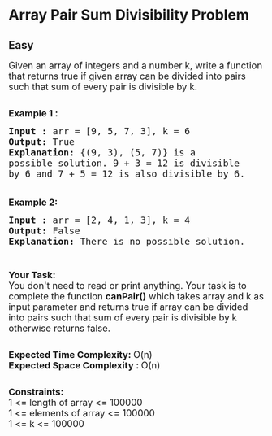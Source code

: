 # Array Pair Sum Divisibility Problem
## Easy
<div class="problems_problem_content__Xm_eO"><p><span style="font-size:18px">Given an array of integers and a number k, write a function that returns true if given array can be divided into pairs such that sum of every pair is divisible by k.</span><br>
&nbsp;</p>

<p><span style="font-size:18px"><strong>Example 1 :</strong></span></p>

<pre><span style="font-size:18px"><strong>Input : </strong>arr = [9, 5, 7, 3], k = 6
<strong>Output: </strong>True
<strong>Explanation: </strong>{(9, 3), (5, 7)} is a 
possible solution. 9 + 3 = 12 is divisible
by 6 and 7 + 5 = 12 is also divisible by 6.

</span></pre>

<p><span style="font-size:18px"><strong>Example 2:</strong></span></p>

<pre><span style="font-size:18px"><strong>Input : </strong>arr = [2, 4, 1, 3], k = 4
<strong>Output: </strong>False
<strong>Explanation: </strong>There is no possible solution.</span>
</pre>

<p>&nbsp;</p>

<p><span style="font-size:18px"><strong>Your Task:</strong><br>
You don't need to read or print anything. Your task is to complete the function&nbsp;<strong>canPair()</strong>&nbsp;which takes array and k as input parameter and returns true if array can be divided into pairs such that sum of every pair is divisible by k otherwise returns false.</span><br>
&nbsp;</p>

<p><span style="font-size:18px"><strong>Expected Time Complexity:&nbsp;</strong>O(n)<br>
<strong>Expected Space Complexity :&nbsp;</strong>O(n)</span><br>
&nbsp;</p>

<p><span style="font-size:18px"><strong>Constraints:</strong><br>
1 &lt;= length of array &lt;= 100000<br>
1 &lt;= elements of array &lt;= 100000<br>
1 &lt;= k &lt;= 100000</span></p>
</div>